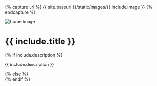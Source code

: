 {% capture url %}
	{{ site.baseurl }}/static/images/{{ include.image }}
{% endcapture %}
<div class="headerimage small" style="background-image: url({{ url }});" data-uk-parallax="{bg: '-50'}">
  <img class="uk-invisible" src="{{ site.baseurl }}/static/images/{{ include.image }}" alt="home image"/>
  <div class="uk-position-cover uk-flex uk-flex-center uk-flex-middle uk-flex-column">
    <div class="teaser-register">
      <h1>{{ include.title }}</h1>
      {% if include.description %}
        <p>{{ include.description }}</p>
      {% else %}
        <div></div>
      {% endif %}
    </div>
  </div>
</div>
